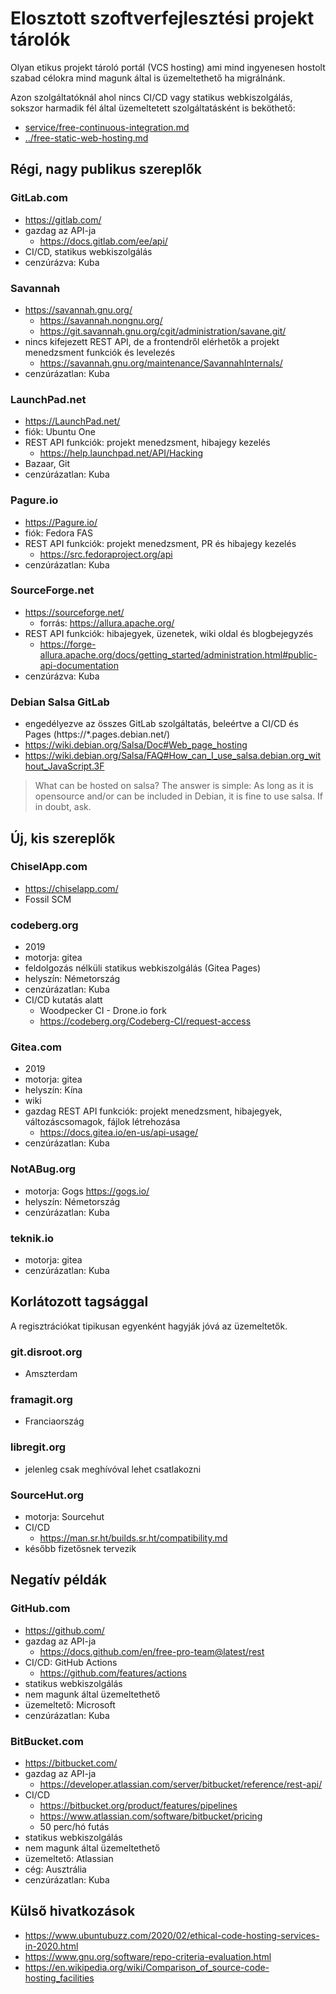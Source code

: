 # Elosztott szoftverfejlesztési projekt tárolók

Olyan etikus projekt tároló portál (VCS hosting) ami mind ingyenesen hostolt szabad célokra mind magunk által is üzemeltethető ha migrálnánk.

Azon szolgáltatóknál ahol nincs CI/CD vagy statikus webkiszolgálás, sokszor harmadik fél által üzemeltetett szolgáltatásként is beköthető:

* [service/free-continuous-integration.md](service/free-continuous-integration.md)
* [../free-static-web-hosting.md](../free-static-web-hosting.md)

## Régi, nagy publikus szereplők

### GitLab.com

* https://gitlab.com/
* gazdag az API-ja
  * https://docs.gitlab.com/ee/api/
* CI/CD, statikus webkiszolgálás
* cenzúrázva: Kuba

### Savannah

* https://savannah.gnu.org/
  * https://savannah.nongnu.org/
  * https://git.savannah.gnu.org/cgit/administration/savane.git/
* nincs kifejezett REST API, de a frontendről elérhetők a projekt menedzsment funkciók és levelezés
  * https://savannah.gnu.org/maintenance/SavannahInternals/
* cenzúrázatlan: Kuba

### LaunchPad.net

* https://LaunchPad.net/
* fiók: Ubuntu One
* REST API funkciók: projekt menedzsment, hibajegy kezelés
  * https://help.launchpad.net/API/Hacking
* Bazaar, Git
* cenzúrázatlan: Kuba

### Pagure.io

* https://Pagure.io/
* fiók: Fedora FAS
* REST API funkciók: projekt menedzsment, PR és hibajegy kezelés
  * https://src.fedoraproject.org/api
* cenzúrázatlan: Kuba

### SourceForge.net

* https://sourceforge.net/
  * forrás: https://allura.apache.org/
* REST API funkciók: hibajegyek, üzenetek, wiki oldal és blogbejegyzés
  * https://forge-allura.apache.org/docs/getting_started/administration.html#public-api-documentation
* cenzúrázva: Kuba

### Debian Salsa GitLab

* engedélyezve az összes GitLab szolgáltatás, beleértve a CI/CD és Pages (https://*.pages.debian.net/)
* https://wiki.debian.org/Salsa/Doc#Web_page_hosting
* https://wiki.debian.org/Salsa/FAQ#How_can_I_use_salsa.debian.org_without_JavaScript.3F

> What can be hosted on salsa? The answer is simple: As long as it is opensource and/or can be included in Debian, it is fine to use salsa. If in doubt, ask.

## Új, kis szereplők

### ChiselApp.com

* https://chiselapp.com/
* Fossil SCM

### codeberg.org

* 2019
* motorja: gitea
* feldolgozás nélküli statikus webkiszolgálás (Gitea Pages)
* helyszín: Németország
* cenzúrázatlan: Kuba
* CI/CD kutatás alatt
  * Woodpecker CI - Drone.io fork
  * https://codeberg.org/Codeberg-CI/request-access

### Gitea.com

* 2019
* motorja: gitea
* helyszín: Kína
* wiki
* gazdag REST API funkciók: projekt menedzsment, hibajegyek, változáscsomagok, fájlok létrehozása
  * https://docs.gitea.io/en-us/api-usage/
* cenzúrázatlan: Kuba

### NotABug.org

* motorja: Gogs https://gogs.io/
* helyszín: Németország
* cenzúrázatlan: Kuba

### teknik.io

* motorja: gitea
* cenzúrázatlan: Kuba

## Korlátozott tagsággal

A regisztrációkat tipikusan egyenként hagyják jóvá az üzemeltetők.

### git.disroot.org

* Amszterdam

### framagit.org

* Franciaország

### libregit.org

* jelenleg csak meghívóval lehet csatlakozni

### SourceHut.org

* motorja: Sourcehut
* CI/CD
  * https://man.sr.ht/builds.sr.ht/compatibility.md
* később fizetősnek tervezik

## Negatív példák

### GitHub.com

* https://github.com/
* gazdag az API-ja
  * https://docs.github.com/en/free-pro-team@latest/rest
* CI/CD: GitHub Actions
  * https://github.com/features/actions
* statikus webkiszolgálás
* nem magunk által üzemeltethető
* üzemeltető: Microsoft
* cenzúrázatlan: Kuba

### BitBucket.com

* https://bitbucket.com/
* gazdag az API-ja
  * https://developer.atlassian.com/server/bitbucket/reference/rest-api/
* CI/CD
  * https://bitbucket.org/product/features/pipelines
  * https://www.atlassian.com/software/bitbucket/pricing
  * 50 perc/hó futás
* statikus webkiszolgálás
* nem magunk által üzemeltethető
* üzemeltető: Atlassian
* cég: Ausztrália
* cenzúrázatlan: Kuba

## Külső hivatkozások

* https://www.ubuntubuzz.com/2020/02/ethical-code-hosting-services-in-2020.html
* https://www.gnu.org/software/repo-criteria-evaluation.html
* https://en.wikipedia.org/wiki/Comparison_of_source-code-hosting_facilities

